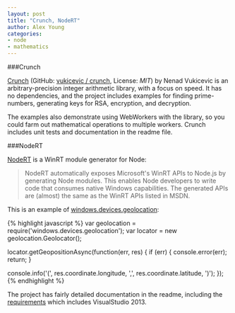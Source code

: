 ```yaml
---
layout: post
title: "Crunch, NodeRT"
author: Alex Young
categories:
- node
- mathematics
---
```


###Crunch

[Crunch](http://crunch.secureroom.net/) (GitHub: [vukicevic / crunch](https://github.com/vukicevic/crunch), License: _MIT_) by Nenad Vukicevic is an arbitrary-precision integer arithmetic library, with a focus on speed.  It has no dependencies, and the project includes examples for finding prime-numbers, generating keys for RSA, encryption, and decryption.

The examples also demonstrate using WebWorkers with the library, so you could farm out mathematical operations to multiple workers.  Crunch includes unit tests and documentation in the readme file.

###NodeRT

[NodeRT](https://github.com/NodeRT/NodeRT) is a WinRT module generator for Node:

> NodeRT automatically exposes Microsoft's WinRT APIs to Node.js by generating Node modules. This enables Node developers to write code that consumes native Windows capabilities. The generated APIs are (almost) the same as the WinRT APIs listed in MSDN.

This is an example of [windows.devices.geolocation](http://msdn.microsoft.com/library/windows/apps/br225603):

{% highlight javascript %}
var geolocation = require('windows.devices.geolocation');
var locator = new geolocation.Geolocator();

locator.getGeopositionAsync(function(err, res) {
  if (err) {
    console.error(err);
    return;
  }

  console.info('(', res.coordinate.longitude, ',',  res.coordinate.latitude, ')');
});
{% endhighlight %}

The project has fairly detailed documentation in the readme, including the [requirements](https://github.com/NodeRT/NodeRT#Prerequisites) which includes VisualStudio 2013.
